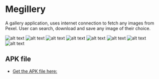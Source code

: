 # Megillery

A gallery application, uses internet connection to fetch any images from Pexel.
User can search, download and save any image of their choice.

![alt text](https://github.com/megagonn/megillery/blob/master/flutter_01.png?raw=true)
![alt text](https://github.com/megagonn/megillery/blob/master/flutter_02.png?raw=true)
![alt text](https://github.com/megagonn/megillery/blob/master/flutter_03.png?raw=true)
![alt text](https://github.com/megagonn/megillery/blob/master/flutter_04.png?raw=true)
![alt text](https://github.com/megagonn/megillery/blob/master/flutter_05.png?raw=true)
![alt text](https://github.com/megagonn/megillery/blob/master/flutter_06.png?raw=true)
![alt text](https://github.com/megagonn/megillery/blob/master/flutter_07.png?raw=true)
![alt text](https://github.com/megagonn/megillery/blob/master/flutter_08.png?raw=true)


## APK file
- [Get the APK file here:](https://github.com/megagonn/megillery/blob/master/app-release.apk)
